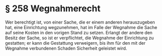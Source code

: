 # § 258 Wegnahmerecht
Wer berechtigt ist, von einer Sache, die er einem anderen herauszugeben hat, eine Einrichtung wegzunehmen, hat im Falle der Wegnahme die Sache auf seine Kosten in den vorigen Stand zu setzen. Erlangt der andere den Besitz der Sache, so ist er verpflichtet, die Wegnahme der Einrichtung zu gestatten; er kann die Gestattung verweigern, bis ihm für den mit der Wegnahme verbundenen Schaden Sicherheit geleistet wird.
